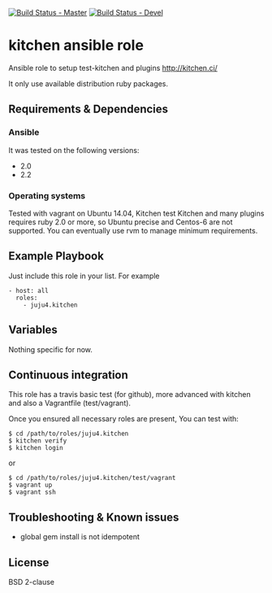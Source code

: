 [![Build Status - Master](https://travis-ci.org/juju4/ansible-kitchen.svg?branch=master)](https://travis-ci.org/juju4/ansible-kitchen)
[![Build Status - Devel](https://travis-ci.org/juju4/ansible-kitchen.svg?branch=devel)](https://travis-ci.org/juju4/ansible-kitchen/branches)
# kitchen ansible role

Ansible role to setup test-kitchen and plugins
http://kitchen.ci/

It only use available distribution ruby packages.

## Requirements & Dependencies

### Ansible
It was tested on the following versions:
 * 2.0
 * 2.2

### Operating systems

Tested with vagrant on Ubuntu 14.04, Kitchen test
Kitchen and many plugins requires ruby 2.0 or more, so Ubuntu precise and Centos-6 are not supported.
You can eventually use rvm to manage minimum requirements.

## Example Playbook

Just include this role in your list.
For example

```
- host: all
  roles:
    - juju4.kitchen
```

## Variables

Nothing specific for now.

## Continuous integration

This role has a travis basic test (for github), more advanced with kitchen and also a Vagrantfile (test/vagrant).

Once you ensured all necessary roles are present, You can test with:
```
$ cd /path/to/roles/juju4.kitchen
$ kitchen verify
$ kitchen login
```
or
```
$ cd /path/to/roles/juju4.kitchen/test/vagrant
$ vagrant up
$ vagrant ssh
```

## Troubleshooting & Known issues

* global gem install is not idempotent

## License

BSD 2-clause

